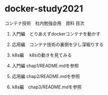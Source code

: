 # docker-study2021

コンテナ技術　社内勉強会用　資料
目次
1. 入門編　とりあえずdockerコンテナを動かす
2. 応用編　コンテナ技術の裏側を少し深堀りする
3. k8s編　 k8sの動きを見てみる

1. 入門編 chap1/README.mdを参照
2. 応用編 chap2/README.mdを参照
3. k8s編　chap3/README.mdを参照